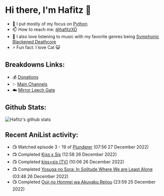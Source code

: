 # Hi there, I'm Hafitz 👋
- 🐍 I put mostly of my focus on [Python](https://python.org)
- 📫 How to reach me: [@hafitzXD](https://t.me/hafitzXD)
- 🎵 I also love listening to music with my favorite genres being [Symphonic Blackened Deathcore](https://youtu.be/qyYmS_iBcy4)
- ⚡ Fun fact: I love Cat 😺

## Breakdowns Links:
- 💰 [Donations](https://t.me/TheBreakdowns/2)
- ✨ [Main Channels](https://t.me/TheBreakdowns)
- ☁️ [Mirror Leech Gate](https://t.me/BreakdownsGate)

## Github Stats:
![Hafitz's github stats](https://github-readme-stats.vercel.app/api?username=breakdowns&show_icons=true&count_private=true&bg_color=00000000&text_color=777)

## Recent AniList activity:
<!-- ANILIST_ACTIVITY:start -->

-   📺 Watched episode 3 - 19 of [Plunderer](https://anilist.co/anime/101168) (07:56 27 December 2022)
-   📺 Completed [Kiss x Sis](https://anilist.co/anime/5042) (12:58 26 December 2022)
-   📺 Completed [kiss×sis (TV)](https://anilist.co/anime/7593) (10:06 26 December 2022)
-   📺 Completed [Yosuga no Sora: In Solitude Where We are Least Alone](https://anilist.co/anime/8861) (03:48 26 December 2022)
-   📺 Completed [Ouji no Honmei wa Akuyaku Reijou](https://anilist.co/anime/135848) (23:59 25 December 2022)

<!-- ANILIST_ACTIVITY:end -->
